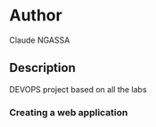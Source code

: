 # Author

Claude NGASSA


## Description

DEVOPS project based on all the labs

### Creating a web application
